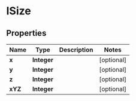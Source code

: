

# ISize


## Properties

| Name | Type | Description | Notes |
|------------ | ------------- | ------------- | -------------|
|**x** | **Integer** |  |  [optional] |
|**y** | **Integer** |  |  [optional] |
|**z** | **Integer** |  |  [optional] |
|**xYZ** | **Integer** |  |  [optional] |



